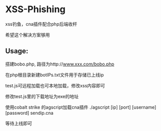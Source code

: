 # XSS-Phishing
xss钓鱼，cna插件配合php后端收杆

希望这个解决方案够用

## Usage:

搭建bobo.php, 路径为http://www.xxx.com/bobo.php

在php根目录新建botIPs.txt文件用于存储已上线ip

test.js可远程加载也可本地加载，修改xss内容即可

修改test.js里的下载地址为exe的地址

使用cobalt strike 的agscript加载cna插件
./agscript [ip] [port] [username] [password] sendip.cna

等待上线即可
